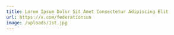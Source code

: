 ```yaml
---
title: Lorem Ipsum Dolor Sit Amet Consectetur Adipiscing Elit
url: https://x.com/federationsun
image: /uploads/1st.jpg
---
```

